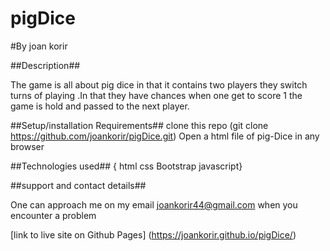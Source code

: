 # pigDice

#By joan korir

##Description##

The game is all about pig dice in that it contains two players they switch turns of playing .In that they have chances when one get to score 1 the game is hold and passed  to the next player.

##Setup/installation Requirements##
clone  this repo (git clone https://github.com/joankorir/pigDice.git)
Open a html file of pig-Dice in any browser

##Technologies used##
{
  html
  css
  Bootstrap
  javascript}

##support and contact details##

One can approach me on my email joankorir44@gmail.com when you encounter a problem

[link to live site on Github Pages]
  (https://joankorir.github.io/pigDice/)
